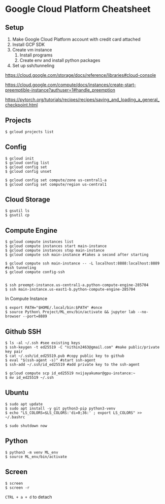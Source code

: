 # Google Cloud Platform Cheatsheet

## Setup 
1. Make Google Cloud Platform account with credit card attached
2. Install GCP SDK
3. Create vm instance
   1. Install programs
   2. Create env and install python packages
4. Set up ssh/tunneling

https://cloud.google.com/storage/docs/reference/libraries#cloud-console

https://cloud.google.com/compute/docs/instances/create-start-preemptible-instance?authuser=1#handle_preemption

https://pytorch.org/tutorials/recipes/recipes/saving_and_loading_a_general_checkpoint.html




## Projects
```console
$ gcloud projects list
```

## Config
```console
$ gcloud init
$ gcloud config list
$ gcloud config set 
$ gcloud config unset

$ gcloud config set compute/zone us-central1-a
$ gcloud config set compute/region us-central1
```

## Cloud Storage
```console
$ gsutil ls
$ gsutil cp
```

## Compute Engine
```console
$ gcloud compute instances list
$ gcloud compute instances start main-instance
$ gcloud compute instances stop main-instance
$ gcloud compute ssh main-instance #takes a second after starting

$ gcloud compute ssh main-instance -- -L localhost:8888:localhost:8889 #ssh tunneling
$ gcloud compute config-ssh


$ ssh preempt-instance.us-central1-a.python-compute-engine-285704
$ ssh main-instance.us-east1-b.python-compute-engine-285704
```

In Compute Instance
```console
$ export PATH="$HOME/.local/bin:$PATH" #once
$ source Python\ Project/ML_env/bin/activate && jupyter lab --no-browser --port=8889
```

## Github SSH
```console
$ ls -al ~/.ssh #see existing keys
$ ssh-keygen -t ed25519 -C "nithin2463@gmail.com" #make public/private key pair
$ cat ~/.ssh/id_ed25519.pub #copy public key to github
$ eval "$(ssh-agent -s)" #start ssh-agent
$ ssh-add ~/.ssh/id_ed25519 #add private key to the ssh-agent

$ gcloud compute scp id_ed25519 nvijayakumar@gpu-instance:~
$ mv id_ed25519 ~/.ssh
```


## Ubuntu
```console
$ sudo apt update
$ sudo apt install -y git python3-pip python3-venv
$ echo "LS_COLORS=$LS_COLORS:'di=0;36:' ; export LS_COLORS" >> ~/.bashrc

$ sudo shutdown now
```

## Python
```console
$ python3 -m venv ML_env
$ source ML_env/bin/activate
```

## Screen
```console
$ screen
$ screen -r
```

`CTRL + a + d` to detach





